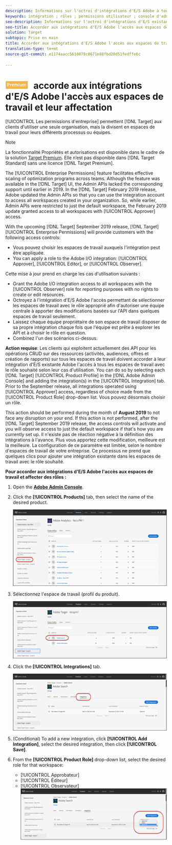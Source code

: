 ```yaml
---
description: Informations sur l'octroi d'intégrations d'E/S Adobe à tous les espaces de travail avec le rôle souhaité.
keywords: intégration ; rôles ; permissions utilisateur ; console d'administration
seo-description: Informations sur l'octroi d'intégrations d'E/S existantes d'Adobe à tous les espaces de travail avec le rôle souhaité dans Adobe Target
seo-title: Accorder aux intégrations d'E/S Adobe l'accès aux espaces de travail et affecter des rôles dans Adobe Target
solution: Target
subtopic: Prise en main
title: Accorder aux intégrations d'E/S Adobe l'accès aux espaces de travail et attribuer des rôles
translation-type: tm+mt
source-git-commit: e1174aacc5610878c8671e88fbd20d51fedffe6c

---
```



# ![PREMIUM](/help/assets/premium.png) accorde aux intégrations d'E/S Adobe l'accès aux espaces de travail et leur affectation

[!UICONTROL Les permissions d'entreprise] permettent [!DNL Target] aux clients d'utiliser une seule organisation, mais la divisent en espaces de travail pour leurs différents processus ou équipes.

>[!NOTE]
>
>La fonctionnalité Propriétés et autorisations est disponible dans le cadre de la solution [Target Premium](/help/c-intro/intro.md#premium). Elle n’est pas disponible dans [!DNL Target Standard] sans une licence [!DNL Target Premium].

The [!UICONTROL Enterprise Permissions] feature facilitates effective scaling of optimization programs across teams. Although the feature was available in the [!DNL Target] UI, the Admin APIs lacked the corresponding support until earlier in 2019. In the [!DNL Target] February 2019 release, Adobe updated the Admin APIs so that you can use the integration account to access all workspaces created in your organization. So, while earlier, Admin APIs were restricted to just the default workspace, the February 2019 update granted access to all workspaces with [!UICONTROL Approver] access.

With the upcoming [!DNL Target] September 2019 release, [!DNL Target] [!UICONTROL Enterprise Permissions] will provide customers with the following access controls:

* Vous pouvez choisir les espaces de travail auxquels l'intégration peut être appliquée.
* You can apply a role to the Adobe I/O integration: [!UICONTROL Approver], [!UICONTROL Editor], or [!UICONTROL Observer].

Cette mise à jour prend en charge les cas d'utilisation suivants :

* Grant the Adobe I/O integration access to all workspaces with the [!UICONTROL Observer] role for reporting purposes with no rights to create or edit resources.
* Octroyez à l'intégration d'E/S Adobe l'accès permettant de sélectionner les espaces de travail avec le rôle approprié afin d'autoriser une équipe centrale à apporter des modifications basées sur l'API dans quelques espaces de travail seulement.
* Laissez chaque équipe propriétaire de son espace de travail disposer de sa propre intégration chaque fois que l'équipe est prête à explorer les API et à choisir le rôle en question.
* Combinez l'un des scénarios ci-dessus.

**Action requise**: Les clients qui exploitent actuellement des API pour les opérations CRUD sur des ressources (activités, audiences, offres et création de rapports) sur tous les espaces de travail doivent accorder à leur intégration d'E/S existante Adobe l'accès à tous les espaces de travail avec le rôle souhaité selon leur cas d'utilisation. You can do so by selecting each [!DNL Target] [!UICONTROL Product Profile] in the [!DNL Adobe Admin Console] and adding the integration(s) in the [!UICONTROL Integration] tab. Prior to the September release, all integrations operated using [!UICONTROL Approver] access, regardless of choice made from the [!UICONTROL Product Role] drop-down list. Vous pouvez désormais choisir un rôle.

This action should be performed during the month of **August 2019** to not face any disruption on your end. If this action is not performed, after the [!DNL Target] September 2019 release, the access controls will activate and you will observe access to just the default workspace if that's how you are currently set up. Il n'existe pas de réaction négative à la définition des intégrations à l'avance. Plus vous apportez cette modification, meilleure est la meilleure. La configuration de ce paramètre est limitée, selon le nombre d'espaces de travail de votre entreprise. Ce processus ne prend que quelques clics pour ajouter une intégration existante dans les espaces de travail avec le rôle souhaité.

**Pour accorder aux intégrations d'E/S Adobe l'accès aux espaces de travail et affecter des rôles :**

1. Open the **[Adobe Admin Console](https://adminconsole.adobe.com)**.

1. Click the **[!UICONTROL Products]** tab, then select the name of the desired product.

   ![Choix du produit dans la console d'administration Adobe](/help/administrating-target/c-user-management/property-channel/assets/io-choose-product.png)

1. Sélectionnez l'espace de travail (profil du produit).

   ![Sélectionner le profil du produit](/help/administrating-target/c-user-management/property-channel/assets/io-select-product-profile.png)

1. Click the **[!UICONTROL Integrations]** tab.

   ![Onglet Intégrations](/help/administrating-target/c-user-management/property-channel/assets/integrations-tab.png)

1. (Conditional) To add a new integration, click **[!UICONTROL Add Integration]**, select the desired integration, then click **[!UICONTROL Save]**.

1. From the **[!UICONTROL Product Role]** drop-down list, select the desired role for that workspace:

   * [!UICONTROL Approbateur]
   * [!UICONTROL Éditeur]
   * [!UICONTROL Observateur]
   ![Choisir un rôle de profil du produit](/help/administrating-target/c-user-management/property-channel/assets/product-profile-role.png)
